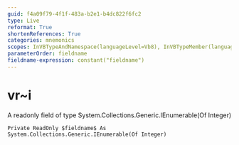 ```yaml
---
guid: f4a09f79-4f1f-483a-b2e1-b4dc822f6fc2
type: Live
reformat: True
shortenReferences: True
categories: mnemonics
scopes: InVBTypeAndNamespace(languageLevel=Vb8), InVBTypeMember(languageLevel=Vb8)
parameterOrder: fieldname
fieldname-expression: constant("fieldname")
---
```


# vr~i

A readonly field of type System.Collections.Generic.IEnumerable(Of Integer)

```
Private ReadOnly $fieldname$ As System.Collections.Generic.IEnumerable(Of Integer)
```
